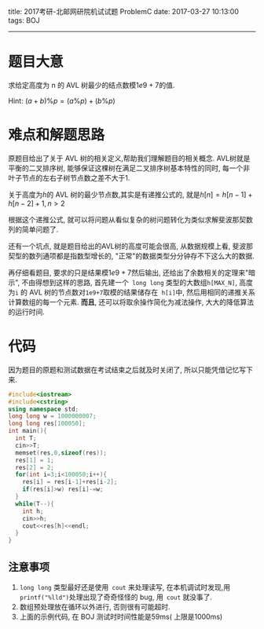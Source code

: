 title: 2017考研-北邮网研院机试试题 ProblemC
date: 2017-03-27 10:13:00
tags: BOJ

---

# 题目大意

求给定高度为 n 的 AVL 树最少的结点数模$1e9+7$的值.

Hint: $(a+b)\%p = (a\%p) + (b\%p)$

<!--more-->

# 难点和解题思路

原题目给出了关于 AVL 树的相关定义,帮助我们理解题目的相关概念. AVL树就是平衡的二叉排序树, 能够保证这棵树在满足二叉排序树基本特性的同时, 每一个非叶子节点的左右子树节点数之差不大于1.

关于高度为$h$的 AVL 树的最少节点数,其实是有递推公式的, 就是$h[n] = h[n-1]+h[n-2]+1, n>2$

根据这个递推公式, 就可以将问题从看似复杂的树问题转化为类似求解斐波那契数列的简单问题了.

还有一个坑点, 就是题目给出的AVL树的高度可能会很高, 从数据规模上看, 斐波那契型的数列通项都是指数型增长的, "正常"的数据类型分分钟存不下这么大的数据.

再仔细看题目, 要求的只是结果模$1e9+7$然后输出, 还给出了余数相关的定理来"暗示", 不由得想到这样的思路, 首先建一个` long long` 类型的大数组`h[MAX_N]`, 高度为`i` 的 AVL 树的节点数对`1e9+7`取模的结果储存在` h[i]`中, 然后用相同的递推关系计算数组的每一个元素. **而且**, 还可以将取余操作简化为减法操作, 大大的降低算法的运行时间.

# 代码

因为题目的原题和测试数据在考试结束之后就及时关闭了, 所以只能凭借记忆写下来.

```c++
#include<iostream>
#include<cstring>
using namespace std;
long long w = 1000000007;
long long res[100050];
int main(){
  int T;
  cin>>T;
  memset(res,0,sizeof(res));
  res[1] = 1;
  res[2] = 2;
  for(int i=3;i<100050;i++){
    res[i] = res[i-1]+res[i-2];
    if(res[i]>w) res[i]-=w;
  }
  while(T--){
    int h;
    cin>>h;
    cout<<res[h]<<endl;
  }
}
```

## 注意事项

1. `long long` 类型最好还是使用` cout` 来处理读写, 在本机调试时发现,用 `printf("%lld")`处理出现了奇奇怪怪的 bug, 用` cout` 就没事了.
2. 数组预处理放在循环以外进行, 否则很有可能超时.
3. 上面的示例代码, 在 BOJ 测试时时间性能是59ms( 上限是1000ms)
